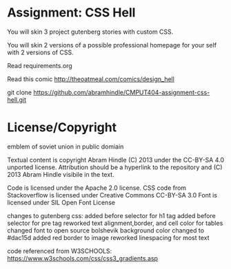 Assignment: CSS Hell
====================

You will skin 3 project gutenberg stories with custom CSS.

You will skin 2 versions of a possible professional homepage for your
self with 2 versions of CSS.

Read requirements.org

Read this comic http://theoatmeal.com/comics/design_hell

git clone https://github.com/abramhindle/CMPUT404-assignment-css-hell.git

License/Copyright
=================
emblem of soviet union in public domiain

Textual content is copyright Abram Hindle (C) 2013 under the CC-BY-SA
4.0 unported license. Attribution should be a hyperlink to the
repository and (C) 2013 Abram Hindle visibile in the text.

Code is licensed under the Apache 2.0 license.
CSS code from Stackoverflow is licensed under Creative Commons CC-BY-SA 3.0
Font is licensed under SIL Open Font License


changes to gutenberg css:
added before selector for h1 tag
added before selector for pre tag
reworked text alignment,border, and cell color for tables
changed font to open source bolshevik
background color changed to #dac15d
added red border to image
reworked linespacing for most text

code referenced from W3SCHOOLS:
https://www.w3schools.com/css/css3_gradients.asp


